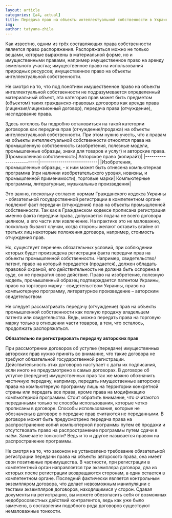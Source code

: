 ```yaml
---
layout: article
categories: [a4, actual]
title: Передача прав на объекты интеллектуальной собственности в Украине 
img: 
author: tatyana-zhila
--- 
```

Как известно, одним из трёх составляющих права собственности является право распоряжения. Распоряжаться можно не только  вещами,
которые выражены в материальной форме, но и имущественными правами, например имущественное право на аренду земельного участка;
имущественное право на использования природных ресурсов; имущественное право на объекты интеллектуальной собственности.

Не смотря на то, что под понятием имущественное право на объекты интеллектуальной собственности не подразумевается определенный 
материальный объект, эта категория прав может быть предметом (объектом) таких гражданско-правовых договоров как аренда права  
(лицензия/лицензионный договор), передача права (отчуждение),  наследование права. 

Здесь хотелось бы подробно остановиться на такой категории договоров как передача прав (отчуждение/продажа) на объекты 
интеллектуальной собственности. При этом нужно учесть, что к правам на объекты интеллектуальной собственности относятся 
права на промышленную собственность (изобретения, полезные модели, промышленные образцы, знаки для товаров и услуг) и 
авторские права. 
|Промышленная собственность|	Авторское право (копирайт)|
|--------------------------|----------------------------|
|Изобретения, промышленные образцы, - к ним может быть отнесена компьютерная программа (при наличии изобретательского уровня,
новизны,  и промышленной  применимости), торговые марки|	Компьютерные программы, литературные, музыкальные произведения|

Это важно, поскольку согласно нормам Гражданского кодекса Украины - обязательной государственной регистрации в компетентном 
органе подлежит факт передачи (отчуждения) прав на объекты промышленной собственности. Так как в Гражданском кодексе прописана 
регистрация именно факта передачи права, допускается подача не всего договора целиком, а его части или извлечение. На практике
это не маловажно, поскольку бывают случаи, когда стороны желают оставить втайне от третьих лиц некоторые положения договора, 
например, стоимость отчуждения прав.

Но, существует перечень обязательных условий, при соблюдении которых будет произведена регистрация факта передачи прав на
объекты промышленной собственности. Например, свидетельство/патент, право на который передается (продается), должен обладать
правовой  охраной, его действительность не должна быть оспорена в суде, он не прекратил свое действие. 
Право на изобретение, полезную модель, промышленный образец подтверждается патентом Украины, право на торговую марку - 
свидетельством Украины, право на компьютерную программу, литературное произведение – авторским свидетельством

Не следует рассматривать передачу (отчуждение) прав на объекты промышленной собственности как полную продажу владельцем 
патента или свидетельства. Ведь, можно передать права на торговую марку только  в отношении  части товаров, а тем, что 
осталось, продолжать  распоряжаться. 

**Обязательно ли регистрировать передачу авторских прав**

При рассмотрении договоров об уступке (передаче) имущественных  авторских прав нужно принять во внимание, что такие договора
не требуют обязательной государственной регистрации. Действительность этих договоров наступает с даты их подписания, если 
иного не предусмотрено в самых договорах. В договоре об уступке (передаче) имущественных прав так же можно обозначить 
частичную передачу, например, передать имущественные авторские  права на компьютерную программу лишь на  территории 
конкретной страны или передать  все права, кроме права на модификацию компьютерной программы. Стоит обратить внимание, 
что  считаются переданными только те способы использования, которые четко прописаны в договоре. Способы использования, 
которые не обозначены в договоре о передаче прав считаются  не переданными. В договоре может быть предусмотрено передача 
права на распространение копий компьютерной программы путем её продажи и отсутствовать право на распространение программы
путем сдачи в наём.  Замечаете тонкости?  Ведь и то и другое называется правом на  распространение программы. 

Не смотря на то, что законом не установлено требование обязательной регистрации передачи права на объекты авторского права,
она имеет свои позитивные преимущества.  В частности, при регистрации  в компетентный  орган направляется три экземпляра 
договора, два из которых  после регистрации возвращаются сторонам, а один остается в компетентном органе. Последний фактически
является контрольным экземпляром  договора, что делает невозможным манипуляции с тестами экземпляров договоров, находящимися у
сторон. Сдавая документы на регистрацию,  вы  можете обезопасить себя от возможных недобросовестных действий контрагентов,
ведь как уже было замечено, в составлении подобного рода договоров существуют немаловажные тонкости. 
